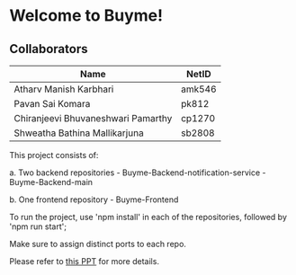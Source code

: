 # Welcome to Buyme!

## Collaborators

| Name           | NetID     |
|----------------|-----------|
| Atharv Manish Karbhari      | amk546     |
| Pavan Sai Komara     | pk812     |
| Chiranjeevi Bhuvaneshwari Pamarthy  | cp1270     |
| Shweatha Bathina Mallikarjuna  | sb2808     |

This project consists of:

a. Two backend repositories
    - Buyme-Backend-notification-service
    - Buyme-Backend-main

b. One frontend repository
    - Buyme-Frontend

To run the project, use 'npm install' in each of the repositories,
followed by 'npm run start';

Make sure to assign distinct ports to each repo.

Please refer to [this PPT](https://github.com/komarapavansai/Buyme-Final-Project/blob/main/BuyMe_CS527.pptx) for more details.
